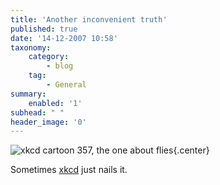 ```yaml
---
title: 'Another inconvenient truth'
published: true
date: '14-12-2007 10:58'
taxonomy:
    category:
        - blog
    tag:
        - General
summary:
    enabled: '1'
subhead: " "
header_image: '0'
---
```


![xkcd cartoon 357, the one about flies](https://imgs.xkcd.com/comics/flies.png){.center}

Sometimes [xkcd](http://xkcd.com/357/) just nails it.
